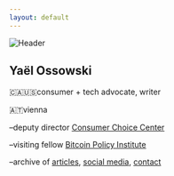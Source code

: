 ```yaml
---
layout: default
---
```

![Header](https://yael.at/assets/images/head.png)

## Yaël Ossowski

  
  <p>🇨🇦🇺🇸consumer + tech advocate, writer
  
  <p>🇦🇹vienna</p>

  <p>–deputy director <a href="https://consumerchoicecenter.org">Consumer Choice Center</a></p>
    
  <p>–visiting fellow <a href="https://www.btcpolicy.org/authors/yael-ossowski">Bitcoin Policy Institute</a></p>
          
  <p>–archive of <a href="http:/yael.ca/">articles</a>, <a href="/links">social media</a>, <a href="/contact">contact</a></p>
